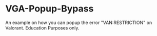 # VGA-Popup-Bypass
An example on how you can popup the error "VAN:RESTRICTION" on Valorant. Education Purposes only.

